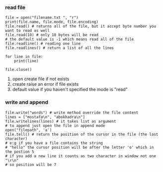 ### read file
```
file = open("filename.txt ", "r")
print(file.name, file.mode, file.encoding)
file.read() # returns all of the file, but it accept byte number you want to read as well
file.read(10) # only 10 bytes will be read
# the default value is -1 which means read all of the file
file.readline() # reading one line
file.readlines() # return a list of all the lines

for line in file:
    print(line)

file.close()
```
1. open create file if not exists
2. create raise an error if file exists
3. default value if you haven't specified the mode is "read"

### write and append
```
file.write("words") # write method override the file content
lines = ["mostafa\n", "abokhadra\n"]
file.writelines(lines) # it takes list as argument
# to append just open the file in append mode
open("filepath", 'a')
file.tell() # return the position of the cursor in the file (the last character)
# e:g if you have a file contains the string
# "hello" the cursor position will be after the letter 'o' which in the postion 5
# if you add a new line it counts as two character in window not one "\r\n"
# so position will be 7
```